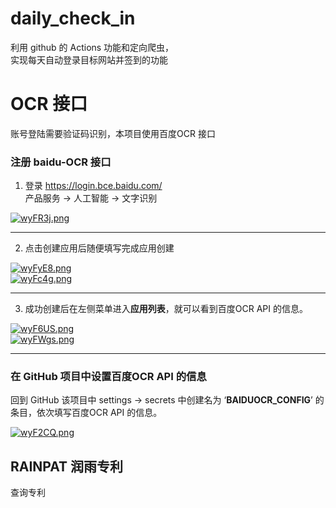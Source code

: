 # daily_check_in

利用 github 的 Actions 功能和定向爬虫，  
实现每天自动登录目标网站并签到的功能

# OCR 接口
账号登陆需要验证码识别，本项目使用百度OCR 接口  
  
### 注册 baidu-OCR 接口  
1. 登录 https://login.bce.baidu.com/  
产品服务 → 人工智能 → 文字识别  
  
[![wyFR3j.png](https://s1.ax1x.com/2020/09/15/wyFR3j.png)](https://imgchr.com/i/wyFR3j)  
___
2. 点击创建应用后随便填写完成应用创建  
  
[![wyFyE8.png](https://s1.ax1x.com/2020/09/15/wyFyE8.png)](https://imgchr.com/i/wyFyE8)  
[![wyFc4g.png](https://s1.ax1x.com/2020/09/15/wyFc4g.png)](https://imgchr.com/i/wyFc4g)  
___  
3. 成功创建后在左侧菜单进入**应用列表**，就可以看到百度OCR API 的信息。  
  
[![wyF6US.png](https://s1.ax1x.com/2020/09/15/wyF6US.png)](https://imgchr.com/i/wyF6US)  
[![wyFWgs.png](https://s1.ax1x.com/2020/09/15/wyFWgs.png)](https://imgchr.com/i/wyFWgs)  
___  
### 在 GitHub 项目中设置百度OCR API 的信息
回到 GitHub 该项目中 settings → secrets 中创建名为 ‘**BAIDUOCR_CONFIG**’ 的条目，依次填写百度OCR API 的信息。  
  
[![wyF2CQ.png](https://s1.ax1x.com/2020/09/15/wyF2CQ.png)](https://imgchr.com/i/wyF2CQ)  
  


## RAINPAT 润雨专利
查询专利
